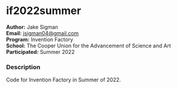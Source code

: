 # if2022summer

**Author:** Jake Sigman  
**Email:** <jsigman04@gmail.com>  
**Program:** Invention Factory  
**School:** The Cooper Union for the Advancement of Science and Art  
**Participated:** Summer 2022 


### Description

Code for Invention Factory in Summer of 2022.

